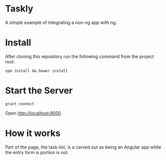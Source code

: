 Taskly
===

A simple example of integrating a non-ng app with ng.

Install
===

After cloning this repository run the following command from the project root:

	npm install && bower install
	
Start the Server
===
	
	grunt connect
	
Open [http://localhost:9000]('http://localhost:9000')

How it works
===
Part of the page, the task-list, is a carved out as being an Angular app while the entry form is portion is not.